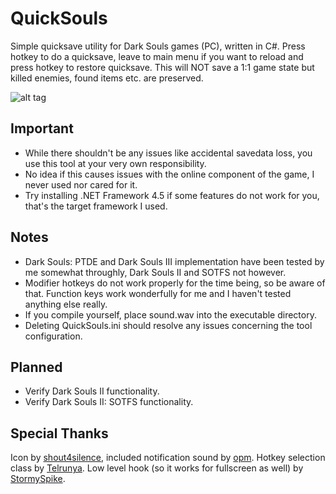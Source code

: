 # QuickSouls
Simple quicksave utility for Dark Souls games (PC), written in C#. Press hotkey to do a quicksave, leave to main menu if you want to reload and press hotkey to restore quicksave. This will NOT save a 1:1 game state but killed enemies, found items etc. are preserved.

![alt tag](http://i.imgur.com/amdJlG3.png)

Important
--------
* While there shouldn't be any issues like accidental savedata loss, you use this tool at your very own responsibility.
* No idea if this causes issues with the online component of the game, I never used nor cared for it.
* Try installing .NET Framework 4.5 if some features do not work for you, that's the target framework I used.

Notes
--------
* Dark Souls: PTDE and Dark Souls III implementation have been tested by me somewhat throughly, Dark Souls II and SOTFS not however.
* Modifier hotkeys do not work properly for the time being, so be aware of that. Function keys work wonderfully for me and I haven't tested anything else really.
* If you compile yourself, place sound.wav into the executable directory.
* Deleting QuickSouls.ini should resolve any issues concerning the tool configuration.

Planned
--------
* Verify Dark Souls II functionality.
* Verify Dark Souls II: SOTFS functionality.

Special Thanks
--------
Icon by [shout4silence](http://www.nexusmods.com/darksouls/mods/293/), included notification sound by [opm](https://www.freesound.org/people/opm/sounds/2105/). Hotkey selection class by [Telrunya](http://www.codeproject.com/Articles/15085/A-simple-hotkey-selection-control-for-NET). Low level hook (so it works for fullscreen as well) by [StormySpike](http://www.codeproject.com/Articles/19004/A-Simple-C-Global-Low-Level-Keyboard-Hook).
